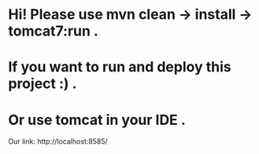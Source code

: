 # Hi! Please use mvn clean -> install -> tomcat7:run .
# If you want to run and deploy this project  :) .
# Or use tomcat in your IDE .
Our link:
http://localhost:8585/




		
